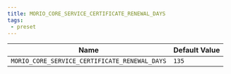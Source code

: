 ```yaml
---
title: MORIO_CORE_SERVICE_CERTIFICATE_RENEWAL_DAYS
tags:
 - preset
---
```





<!-- MORIO_AUTO_GENERATED_CONTENT_STARTS - Manual changes made below will be overwritten -->
| Name | Default Value |
|------|---------------|
| `MORIO_CORE_SERVICE_CERTIFICATE_RENEWAL_DAYS` | `135` |
<!-- MORIO_AUTO_GENERATED_CONTENT_ENDS - Manual changes made above will be overwritten -->
